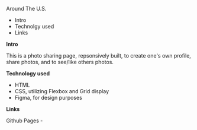 Around The U.S.

- Intro
- Technolgy used
- Links

**Intro**

This is a photo sharing page, repsonsively built, to create one's own profile, share photos, and to see/like others photos.

**Technology used**

- HTML
- CSS, utilizing Flexbox and Grid display
- Figma, for design purposes

**Links**

Github Pages -
